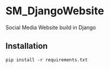 # SM_DjangoWebsite
Social Media Website build in Django 

## Installation 

``` pip install -r requirements.txt ```
